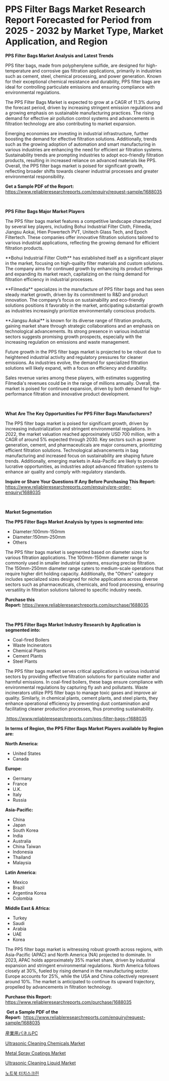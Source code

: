 <p><h1>PPS Filter Bags Market Research Report Forecasted for Period from 2025 -  2032 by Market Type, Market Application, and Region</h1></p><p><strong>PPS Filter Bags Market Analysis and Latest Trends</strong></p>
<p><p>PPS filter bags, made from polyphenylene sulfide, are designed for high-temperature and corrosive gas filtration applications, primarily in industries such as cement, steel, chemical processing, and power generation. Known for their exceptional chemical resistance and durability, PPS filter bags are ideal for controlling particulate emissions and ensuring compliance with environmental regulations.</p><p>The PPS Filter Bags Market is expected to grow at a CAGR of 11.3% during the forecast period, driven by increasing stringent emission regulations and a growing emphasis on sustainable manufacturing practices. The rising demand for effective air pollution control systems and advancements in filtration technology are also contributing to market expansion. </p><p>Emerging economies are investing in industrial infrastructure, further boosting the demand for effective filtration solutions. Additionally, trends such as the growing adoption of automation and smart manufacturing in various industries are enhancing the need for efficient air filtration systems. Sustainability trends are prompting industries to adopt eco-friendly filtration products, resulting in increased reliance on advanced materials like PPS. Overall, the PPS filter bags market is poised for significant growth, reflecting broader shifts towards cleaner industrial processes and greater environmental responsibility.</p></p>
<p><strong>Get a Sample PDF of the Report:&nbsp;</strong> <a href="https://www.reliableresearchreports.com/enquiry/request-sample/1688035?utm_campaign=38&utm_medium=2&utm_source=Github&utm_content=ia&utm_term=01042025&utm_id=pps-filter-bags">https://www.reliableresearchreports.com/enquiry/request-sample/1688035</a></p>
<p>&nbsp;</p>
<p><strong>PPS Filter Bags Major Market Players</strong></p>
<p><p>The PPS filter bags market features a competitive landscape characterized by several key players, including Bohui Industrial Filter Cloth, Filmedia, Jiangsu Aokai, Hien Powertech PVT, Unitech Glass Tech, and Epoch Filtertech. These companies offer innovative filtration solutions tailored to various industrial applications, reflecting the growing demand for efficient filtration products.</p><p>**Bohui Industrial Filter Cloth** has established itself as a significant player in the market, focusing on high-quality filter materials and custom solutions. The company aims for continued growth by enhancing its product offerings and expanding its market reach, capitalizing on the rising demand for filtration efficiency in industrial processes.</p><p>**Filmedia** specializes in the manufacture of PPS filter bags and has seen steady market growth, driven by its commitment to R&D and product innovation. The company’s focus on sustainability and eco-friendly solutions positions it favorably in the market, anticipating substantial growth as industries increasingly prioritize environmentally conscious products.</p><p>**Jiangsu Aokai** is known for its diverse range of filtration products, gaining market share through strategic collaborations and an emphasis on technological advancements. Its strong presence in various industrial sectors suggests promising growth prospects, especially with the increasing regulation on emissions and waste management.</p><p>Future growth in the PPS filter bags market is projected to be robust due to heightened industrial activity and regulatory pressures for cleaner emissions. As industries evolve, the demand for specialized filtration solutions will likely expand, with a focus on efficiency and durability.</p><p>Sales revenue varies among these players, with estimates suggesting Filmedia's revenues could be in the range of millions annually. Overall, the market is poised for continued expansion, driven by both demand for high-performance filtration and innovative product development.</p></p>
<p>&nbsp;</p>
<p><strong>What Are The Key Opportunities For PPS Filter Bags Manufacturers?</strong></p>
<p><p>The PPS filter bags market is poised for significant growth, driven by increasing industrialization and stringent environmental regulations. In 2022, the market valuation reached approximately USD 700 million, with a CAGR of around 5% expected through 2030. Key sectors such as power generation, cement, and pharmaceuticals are major consumers, prioritizing efficient filtration solutions. Technological advancements in bag manufacturing and increased focus on sustainability are shaping future trends. Additionally, emerging markets in Asia-Pacific are likely to provide lucrative opportunities, as industries adopt advanced filtration systems to enhance air quality and comply with regulatory standards.</p></p>
<p><strong>Inquire or Share Your Questions If Any Before Purchasing This Report:</strong> <a href="https://www.reliableresearchreports.com/enquiry/pre-order-enquiry/1688035?utm_campaign=38&utm_medium=2&utm_source=Github&utm_content=ia&utm_term=01042025&utm_id=pps-filter-bags">https://www.reliableresearchreports.com/enquiry/pre-order-enquiry/1688035</a></p>
<p>&nbsp;</p>
<p><strong>Market Segmentation</strong></p>
<p><strong>The PPS Filter Bags Market Analysis by types is segmented into:</strong></p>
<p><ul><li>Diameter:100mm-150mm</li><li>Diameter:150mm-250mm</li><li>Others</li></ul></p>
<p><p>The PPS filter bags market is segmented based on diameter sizes for various filtration applications. The 100mm-150mm diameter range is commonly used in smaller industrial systems, ensuring precise filtration. The 150mm-250mm diameter range caters to medium-scale operations that require higher dirt holding capacity. Additionally, the "Others" category includes specialized sizes designed for niche applications across diverse sectors such as pharmaceuticals, chemicals, and food processing, ensuring versatility in filtration solutions tailored to specific industry needs.</p></p>
<p><strong>Purchase this Report:&nbsp;</strong><a href="https://www.reliableresearchreports.com/purchase/1688035?utm_campaign=38&utm_medium=2&utm_source=Github&utm_content=ia&utm_term=01042025&utm_id=pps-filter-bags">https://www.reliableresearchreports.com/purchase/1688035</a></p>
<p>&nbsp;</p>
<p><strong>The PPS Filter Bags Market Industry Research by Application is segmented into:</strong></p>
<p><ul><li>Coal-fired Boilers</li><li>Waste Incinerators</li><li>Chemical Plants</li><li>Cement Plants</li><li>Steel Plants</li></ul></p>
<p><p>The PPS filter bags market serves critical applications in various industrial sectors by providing effective filtration solutions for particulate matter and harmful emissions. In coal-fired boilers, these bags ensure compliance with environmental regulations by capturing fly ash and pollutants. Waste incinerators utilize PPS filter bags to manage toxic gases and improve air quality. Similarly, in chemical plants, cement plants, and steel plants, they enhance operational efficiency by preventing dust contamination and facilitating cleaner production processes, thus promoting sustainability.</p></p>
<p><a href="https://www.reliableresearchreports.com/pps-filter-bags-r1688035?utm_campaign=38&utm_medium=2&utm_source=Github&utm_content=ia&utm_term=01042025&utm_id=pps-filter-bags">&nbsp;https://www.reliableresearchreports.com/pps-filter-bags-r1688035</a></p>
<p><strong>In terms of Region, the PPS Filter Bags Market Players available by Region are:</strong></p>
<p>
    <p> <strong> North America: </strong>
        <ul>
            <li>United States</li>
            <li>Canada</li>
        </ul>
        </p> 
    <p> <strong> Europe: </strong>
        <ul>
            <li>Germany</li>
            <li>France</li>
            <li>U.K.</li>
            <li>Italy</li>
            <li>Russia</li>
        </ul>
        </p> 
    <p> <strong> Asia-Pacific: </strong>
        <ul>
            <li>China</li>
            <li>Japan</li>
            <li>South Korea</li>
            <li>India</li>
            <li>Australia</li>
            <li>China Taiwan</li>
            <li>Indonesia</li>
            <li>Thailand</li>
            <li>Malaysia</li>
        </ul>
        </p> 
    <p> <strong> Latin America: </strong>
        <ul>
            <li>Mexico</li>
            <li>Brazil</li>
            <li>Argentina Korea</li>
            <li>Colombia</li>
        </ul>
        </p> 
    <p> <strong> Middle East & Africa: </strong>
        <ul>
            <li>Turkey</li>
            <li>Saudi</li>
            <li>Arabia</li>
            <li>UAE</li>
            <li>Korea</li>
        </ul>
    </p>
    </p>
<p><p>The PPS filter bags market is witnessing robust growth across regions, with Asia-Pacific (APAC) and North America (NA) projected to dominate. In 2023, APAC holds approximately 35% market share, driven by industrial expansion and stringent environmental regulations. North America follows closely at 30%, fueled by rising demand in the manufacturing sector. Europe accounts for 25%, while the USA and China collectively represent around 10%. The market is anticipated to continue its upward trajectory, propelled by advancements in filtration technology.</p></p>
<p><strong>Purchase this Report: </strong><a href="https://www.reliableresearchreports.com/purchase/1688035?utm_campaign=38&utm_medium=2&utm_source=Github&utm_content=ia&utm_term=01042025&utm_id=pps-filter-bags">https://www.reliableresearchreports.com/purchase/1688035</a></p>
<p>&nbsp;<strong>Get a Sample PDF of the Report:&nbsp;&nbsp;</strong><a href="https://www.reliableresearchreports.com/enquiry/request-sample/1688035?utm_campaign=38&utm_medium=2&utm_source=Github&utm_content=ia&utm_term=01042025&utm_id=pps-filter-bags">https://www.reliableresearchreports.com/enquiry/request-sample/1688035</a></p>
<p><strong></strong></p>
<p><p><a href="https://github.com/mohamedbakry57/Market-Research-Report-List-7/blob/main/533249851116.md?utm_campaign=38&utm_medium=2&utm_source=Github&utm_content=ia&utm_term=01042025&utm_id=pps-filter-bags">産業用パネルPC</a></p><p><a href="https://github.com/brabolyrah3h/Market-Research-Report-List-1/blob/main/ultrasonic-cleaning-chemicals-market.md?utm_campaign=38&utm_medium=2&utm_source=Github&utm_content=ia&utm_term=01042025&utm_id=pps-filter-bags">Ultrasonic Cleaning Chemicals Market</a></p><p><a href="https://github.com/timayuethem/Market-Research-Report-List-1/blob/main/metal-spray-coatings-market.md?utm_campaign=38&utm_medium=2&utm_source=Github&utm_content=ia&utm_term=01042025&utm_id=pps-filter-bags">Metal Spray Coatings Market</a></p><p><a href="https://github.com/sekohlorik/Market-Research-Report-List-1/blob/main/ultrasonic-cleaning-liquid-market.md?utm_campaign=38&utm_medium=2&utm_source=Github&utm_content=ia&utm_term=01042025&utm_id=pps-filter-bags">Ultrasonic Cleaning Liquid Market</a></p><p><a href="https://github.com/laholand/Market-Research-Report-List-7/blob/main/521259351215.md?utm_campaign=38&utm_medium=2&utm_source=Github&utm_content=ia&utm_term=01042025&utm_id=pps-filter-bags">노트북 터치스크린</a></p></p>